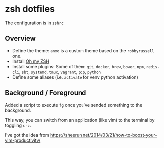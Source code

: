 # zsh dotfiles
The configuration is in `zshrc`

## Overview
* Define the theme: `anxo` is a custom theme based on the `robbyrussell` one.
* Install [Oh my ZSH](https://github.com/robbyrussell/oh-my-zsh)
* Install some plugins: Some of them: `git`, `docker`, `brew`, `bower`, `npm`, `redis-cli`, `sbt`, `systemd`, `tmux`, `vagrant`, `pip`, `python`
* Define some aliases (i.e. `activate` for venv python activation)

## Background / Foreground
Added a script to execute `fg` once you've sended something to the background.

This way, you can switch from an application (like vim) to the terminal by toggling `c-z`.


I've got the idea from https://sheerun.net/2014/03/21/how-to-boost-your-vim-productivity/

